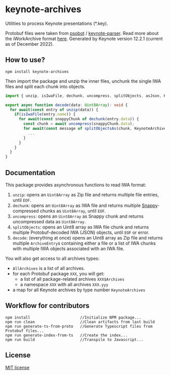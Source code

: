 # keynote-archives

Utilities to process Keynote presentations (*.key).

Protobuf files were taken from  [psobot](https://github.com/psobot) / [keynote-parser](https://github.com/psobot/keynote-parser).
Read more about the iWorkArchive format [here](https://github.com/obriensp/iWorkFileFormat). Generated by Keynote version 12.2.1 (current as of December 2022).

## How to use?

```
npm install keynote-archives
```

Then import the package and unzip the inner files, unchunk the single IWA files and split each chunk into objects.

```ts
import { unzip, isIwaFile, dechunk, uncompress, splitObjects, asJson, KeynoteArchives } from 'keynote-archives';

export async function decode(data: Uint8Array): void {
  for await(const entry of unzip(data)) {
    if(isIwaFile(entry.name)) {
      for await(const snappyChunk of dechunk(entry.data)) {
        const chunk = await uncompress(snappyChunk.data);
        for await(const message of splitObjectsAs(chunk, KeynoteArchives)) {
          ...
        }
      }
    }
  }
}
```

## Documentation

This package provides asynchronous functions to read IWA format:

1. `unzip`: opens an `Uint8Array` as Zip file and returns multiple file entries, until `EOF`.
2. `dechunk`: opens an `Uint8Array` as IWA file and returns multiple [Snappy](https://www.npmjs.com/package/snappy)-compressed chunks as `Uint8Array`, until `EOF`.
3. `uncompress`: opens an `Uint8Array` as Snappy chunk and returns uncompressed data as `Uint8Array`.
3. `splitObjects`: opens an Uint8 array as IWA file chunk and returns multiple Protobuf-decoded IWA (JSON) objects, until `EOF` or error.
4. `decode`: (everything at once) opens an Uint8 array as Zip file and returns multiple `ArchiveEntry`s containing either a file or a list of IWA chunks with multiple IWA objects associated with an IWA file.

You will also get access to all archives types:

* `AllArchives` is a list of all archives.
* for each Protobuf package `XXX`, you will get:
  * a list of all package-related archives `XXX$Archives`
  * a namespace `XXX` with all archives `XXX.yyy`
* a map for all Keynote archives by type number `KeynoteArchives`

## Workflow for contributors

```
npm install                      //Initialize NPM package...
npm run clean                    //Clean artifacts from last build
npm run generate-ts-from-proto   //Generate Typescript files from Protobuf files...
npm run generate-index-from-ts   //Create the index...
npm run build                    //Transpile to Javascript...
```

## License

[MIT license](LICENSE)
